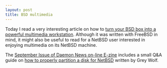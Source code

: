 ```yaml
--- 
layout: post
title: BSD multimedia
---
```


Today I read a very interesting article on how to [turn your BSD box into a powerful multimedia
workstation](http://www.onlamp.com/pub/a/bsd/2002/09/05/FreeBSD_Basics.html). Although it was
written with FreeBSD in mind, it might also be useful to read for a NetBSD user interested in
enjoying multimedia on its NetBSD machine.

The [September Issue of Daemon News on-line E-zine](http://ezine.daemonnews.org/200209/) includes
a small Q&A guide on [how to properly partition a disk for
NetBSD](http://ezine.daemonnews.org/200209/diskpartnbsd.html) written by Grey Wolf.

